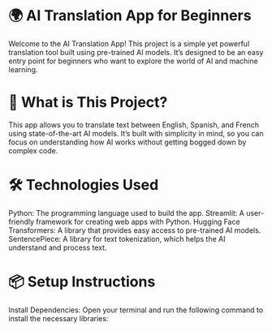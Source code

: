 # 🌍 AI Translation App for Beginners



Welcome to the AI Translation App! This project is a simple yet powerful translation tool built using pre-trained AI models. It’s designed to be an easy entry point for beginners who want to explore the world of AI and machine learning.



# 🚀 What is This Project?

This app allows you to translate text between English, Spanish, and French using state-of-the-art AI models. It’s built with simplicity in mind, so you can focus on understanding how AI works without getting bogged down by complex code.


# 🛠️ Technologies Used
Python: The programming language used to build the app.
Streamlit: A user-friendly framework for creating web apps with Python.
Hugging Face Transformers: A library that provides easy access to pre-trained AI models.
SentencePiece: A library for text tokenization, which helps the AI understand and process text.
# 📦 Setup Instructions
Install Dependencies: Open your terminal and run the following command to install the necessary libraries:
